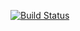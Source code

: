 [![Build Status](https://travis-ci.org/axce1/crud-jdbc.svg?branch=master)](https://travis-ci.org/axce1/crud-jdbc)